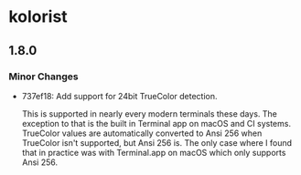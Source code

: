 # kolorist

## 1.8.0

### Minor Changes

- 737ef18: Add support for 24bit TrueColor detection.

  This is supported in nearly every modern terminals these days. The exception to that is the built in Terminal app on macOS and CI systems. TrueColor values are automatically converted to Ansi 256 when TrueColor isn't supported, but Ansi 256 is. The only case where I found that in practice was with Terminal.app on macOS which only supports Ansi 256.
